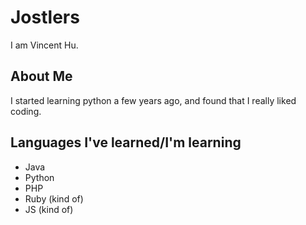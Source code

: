 
# Jostlers

I am Vincent Hu.

## About Me

I started learning python a few years ago, and found that I really liked coding.

## Languages I've learned/I'm learning
- Java
- Python
- PHP
- Ruby (kind of)
- JS (kind of)
